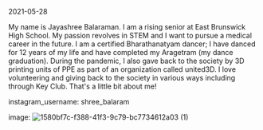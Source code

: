 2021-05-28


My name is Jayashree Balaraman. I am a rising senior at East Brunswick High School. My passion revolves in STEM and I want to pursue a medical career in the future. I am a certified Bharathanatyam dancer; I have danced for 12 years of my life and have completed my Aragetram (my dance graduation). During the pandemic, I also gave back to the society by 3D printing units of PPE as part of an organization called united3D. I love volunteering and giving back to the society in various ways including through Key Club. That's a little bit about me!


instagram_username: shree_balaram

image: ![1580bf7c-f388-41f3-9c79-bc7734612a03 (1)](https://user-images.githubusercontent.com/84856290/120892649-59cd4080-c5dd-11eb-849b-a4e1b5dd4dff.jpg)

